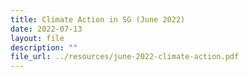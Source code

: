 ```yaml
---
title: Climate Action in SG (June 2022)
date: 2022-07-13
layout: file
description: ""
file_url: ../resources/june-2022-climate-action.pdf
---
```

